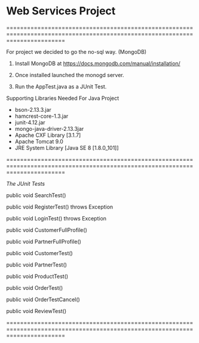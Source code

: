 # Web Services Project 

=============================================================================================================================

For project we decided to go the no-sql way. (MongoDB)

1) Install MongoDB at https://docs.mongodb.com/manual/installation/

2) Once installed launched the monogd server.

3) Run the AppTest.java as a JUnit Test.

Supporting Libraries Needed For Java Project

- bson-2.13.3.jar
- hamcrest-core-1.3.jar
- junit-4.12.jar
- mongo-java-driver-2.13.3jar
- Apache CXF Library [3.1.7]
- Apache Tomcat 9.0
- JRE System Library [Java SE 8 [1.8.0_101]]

=============================================================================================================================

*The JUnit Tests*


public void SearchTest() 

public void RegisterTest() throws Exception 

public void LoginTest() throws Exception

public void CustomerFullProfile() 

public void PartnerFullProfile() 

public void CustomerTest() 

public void PartnerTest()

public void ProductTest()

public void OrderTest()

public void OrderTestCancel()

public void ReviewTest()


=============================================================================================================================









